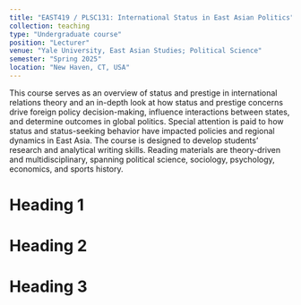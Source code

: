 ```yaml
---
title: "EAST419 / PLSC131: International Status in East Asian Politics"
collection: teaching
type: "Undergraduate course"
position: "Lecturer"
venue: "Yale University, East Asian Studies; Political Science"
semester: "Spring 2025"
location: "New Haven, CT, USA"
---
```


This course serves as an overview of status and prestige in international relations theory and an in-depth look at how status and prestige concerns drive foreign policy decision-making, influence interactions between states, and determine outcomes in global politics. Special attention is paid to how status and status-seeking behavior have impacted policies and regional dynamics in East Asia. The course is designed to develop students’ research and analytical writing skills. Reading materials are theory-driven and multidisciplinary, spanning political science, sociology, psychology, economics, and sports history.

Heading 1
======

Heading 2
======

Heading 3
======
